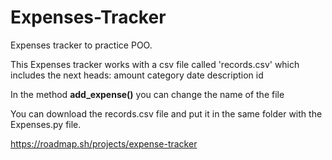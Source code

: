 # Expenses-Tracker
Expenses tracker to practice POO.

This Expenses tracker works with a csv file called 'records.csv' which includes the next heads:
amount	category	date	description	id

In the method **add_expense()** you can change the name of the file

You can download the records.csv file and put it in the same folder with the Expenses.py file.

https://roadmap.sh/projects/expense-tracker
